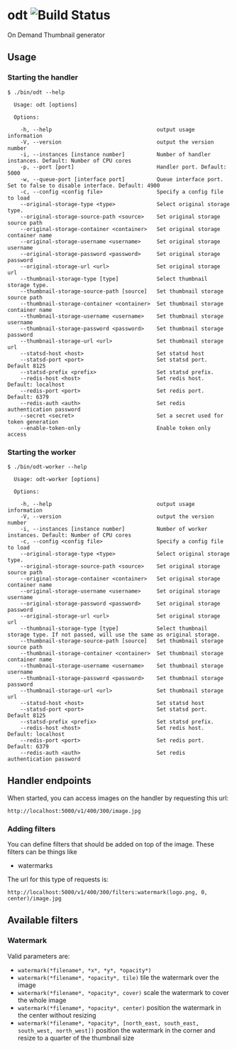 odt ![Build Status](https://travis-ci.org/komola/odt.svg)
===

On Demand Thumbnail generator

Usage
-----

### Starting the handler

```
$ ./bin/odt --help

  Usage: odt [options]

  Options:

    -h, --help                                 output usage information
    -V, --version                              output the version number
    -i, --instances [instance number]          Number of handler instances. Default: Number of CPU cores
    -p, --port [port]                          Handler port. Default: 5000
    -w, --queue-port [interface port]          Queue interface port. Set to false to disable interface. Default: 4900
    -c, --config <config file>                 Specify a config file to load
    --original-storage-type <type>             Select original storage type.
    --original-storage-source-path <source>    Set original storage source path
    --original-storage-container <container>   Set original storage container name
    --original-storage-username <username>     Set original storage username
    --original-storage-password <password>     Set original storage password
    --original-storage-url <url>               Set original storage url
    --thumbnail-storage-type [type]            Select thumbnail storage type.
    --thumbnail-storage-source-path [source]   Set thumbnail storage source path
    --thumbnail-storage-container <container>  Set thumbnail storage container name
    --thumbnail-storage-username <username>    Set thumbnail storage username
    --thumbnail-storage-password <password>    Set thumbnail storage password
    --thumbnail-storage-url <url>              Set thumbnail storage url
    --statsd-host <host>                       Set statsd host
    --statsd-port <port>                       Set statsd port. Default 8125
    --statsd-prefix <prefix>                   Set statsd prefix.
    --redis-host <host>                        Set redis host. Default: localhost
    --redis-port <port>                        Set redis port. Default: 6379
    --redis-auth <auth>                        Set redis authentication password
    --secret <secret>                          Set a secret used for token generation
    --enable-token-only                        Enable token only access
```

### Starting the worker

```
$ ./bin/odt-worker --help

  Usage: odt-worker [options]

  Options:

    -h, --help                                 output usage information
    -V, --version                              output the version number
    -i, --instances [instance number]          Number of worker instances. Default: Number of CPU cores
    -c, --config <config file>                 Specify a config file to load
    --original-storage-type <type>             Select original storage type.
    --original-storage-source-path <source>    Set original storage source path
    --original-storage-container <container>   Set original storage container name
    --original-storage-username <username>     Set original storage username
    --original-storage-password <password>     Set original storage password
    --original-storage-url <url>               Set original storage url
    --thumbnail-storage-type [type]            Select thumbnail storage type. If not passed, will use the same as original storage.
    --thumbnail-storage-source-path [source]   Set thumbnail storage source path
    --thumbnail-storage-container <container>  Set thumbnail storage container name
    --thumbnail-storage-username <username>    Set thumbnail storage username
    --thumbnail-storage-password <password>    Set thumbnail storage password
    --thumbnail-storage-url <url>              Set thumbnail storage url
    --statsd-host <host>                       Set statsd host
    --statsd-port <port>                       Set statsd port. Default 8125
    --statsd-prefix <prefix>                   Set statsd prefix.
    --redis-host <host>                        Set redis host. Default: localhost
    --redis-port <port>                        Set redis port. Default: 6379
    --redis-auth <auth>                        Set redis authentication password
```

## Handler endpoints

When started, you can access images on the handler by requesting this url:

`http://localhost:5000/v1/400/300/image.jpg`

### Adding filters

You can define filters that should be added on top of the image. These filters
can be things like

* watermarks

The url for this type of requests is:

`http://localhost:5000/v1/400/300/filters:watermark(logo.png, 0, center)/image.jpg`

## Available filters

### Watermark
Valid parameters are:

* `watermark(*filename*, *x*, *y*, *opacity*)`
* `watermark(*filename*, *opacity*, tile)` tile the watermark over the image
* `watermark(*filename*, *opacity*, cover)` scale the watermark to cover the whole image
* `watermark(*filename*, *opacity*, center)` position the watermark in the center without resizing
* `watermark(*filename*, *opacity*, [north_east, south_east, south_west, north_west])` position the watermark in the corner and resize to a quarter of the thumbnail size
